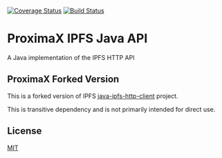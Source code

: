 [![Coverage Status](https://coveralls.io/repos/github/proximax-storage/java-xpx-ipfs-api/badge.svg?branch=master)](https://coveralls.io/github/proximax-storage/java-xpx-ipfs-api?branch=master)
[![Build Status](https://travis-ci.com/proximax-storage/java-xpx-ipfs-api.svg?branch=master)](https://travis-ci.com/proximax-storage/java-xpx-ipfs-api)

# ProximaX IPFS Java API #

A Java implementation of the IPFS HTTP API

## ProximaX Forked Version

This is a forked version of IPFS [java-ipfs-http-client](https://github.com/ipfs/java-ipfs-http-client) project.

This is transitive dependency and is not primarily intended for direct use.

## License

[MIT](LICENSE)
